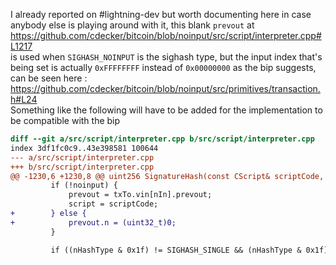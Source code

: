 I already reported on #lightning-dev but worth documenting here in case anybody else is playing around with it, this blank `prevout` at 
https://github.com/cdecker/bitcoin/blob/noinput/src/script/interpreter.cpp#L1217  
is used when `SIGHASH_NOINPUT` is the sighash type, but the input index that's being set is actually `0xFFFFFFFF` instead of `0x00000000` as the bip suggests, can be seen here :  
https://github.com/cdecker/bitcoin/blob/noinput/src/primitives/transaction.h#L24  
Something like the following will have to be added for the implementation to be compatible with the bip
```diff
diff --git a/src/script/interpreter.cpp b/src/script/interpreter.cpp
index 3df1fc0c9..43e398581 100644
--- a/src/script/interpreter.cpp
+++ b/src/script/interpreter.cpp
@@ -1230,6 +1230,8 @@ uint256 SignatureHash(const CScript& scriptCode, const CTransaction& txTo, unsig
         if (!noinput) {
             prevout = txTo.vin[nIn].prevout;
             script = scriptCode;
+        } else {
+            prevout.n = (uint32_t)0;
         }

         if ((nHashType & 0x1f) != SIGHASH_SINGLE && (nHashType & 0x1f) != SIGHASH_NONE) {
```